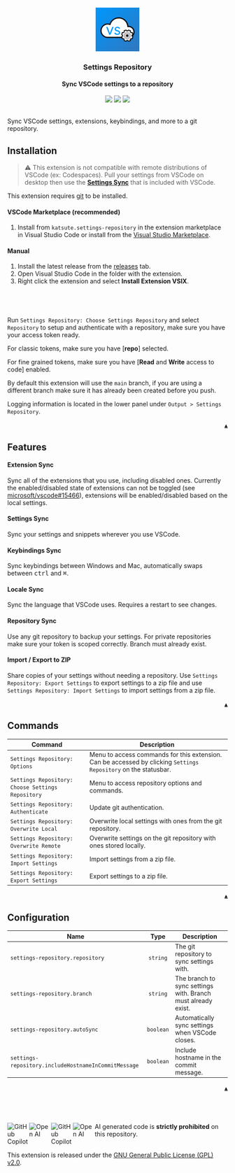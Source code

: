 <div id="top" align="center">
    <br>
    <a href="https://github.com/KatsuteDev/Settings-Repository#readme">
        <img src="https://raw.githubusercontent.com/KatsuteDev/Settings-Repository/main/assets/icon.png" alt="icon" width="100" height="100">
    </a>
    <h3>Settings Repository</h3>
    <h4>Sync VSCode settings to a repository</h4>
    <a href="https://marketplace.visualstudio.com/items?itemName=katsute.settings-repository"><img src="https://img.shields.io/visual-studio-marketplace/stars/katsute.settings-repository?style=for-the-badge&logo=visualstudiocode&labelColor=252526&color=0098FF"></a>
    <a href="https://marketplace.visualstudio.com/items?itemName=katsute.settings-repository"><img src="https://img.shields.io/visual-studio-marketplace/i/katsute.settings-repository?style=for-the-badge&logo=visualstudiocode&labelColor=252526&color=0098FF"></a>
    <a href="https://marketplace.visualstudio.com/items?itemName=katsute.settings-repository"><img src="https://img.shields.io/visual-studio-marketplace/d/katsute.settings-repository?style=for-the-badge&logo=visualstudiocode&labelColor=252526&color=0098FF"></a>
</div>

<br>

Sync VSCode settings, extensions, keybindings, and more to a git repository.

## Installation

> ⚠️ This extension is not compatible with remote distributions of VSCode (ex: Codespaces). Pull your settings from VSCode on desktop then use the [**Settings Sync**](https://code.visualstudio.com/docs/editor/settings-sync) that is included with VSCode.

This extension requires [git](https://git-scm.com/downloads) to be installed.

#### VSCode Marketplace (recommended)

 1. Install from `katsute.settings-repository` in the extension marketplace in Visual Studio Code or install from the [Visual Studio Marketplace](https://marketplace.visualstudio.com/items?itemName=katsute.settings-repository).

#### Manual

 1. Install the latest release from the [releases](https://github.com/KatsuteDev/Settings-Repository/releases) tab.
 2. Open Visual Studio Code in the folder with the extension.
 3. Right click the extension and select **Install Extension VSIX**.

## &nbsp;

Run `Settings Repository: Choose Settings Repository` and select `Repository` to setup and authenticate with a repository, make sure you have your access token ready.

For classic tokens, make sure you have [**repo**] selected.

For fine grained tokens, make sure you have [**Read** and **Write** access to code] enabled.

By default this extension will use the `main` branch, if you are using a different branch make sure it has already been created before you push.

Logging information is located in the lower panel under `Output > Settings Repository`.

<div align="right"><a href="#top"><code>▲</code></a></div>

## Features

#### Extension Sync

Sync all of the extensions that you use, including disabled ones.
Currently the enabled/disabled state of extensions can not be toggled (see [microsoft/vscode#15466](https://github.com/microsoft/vscode/issues/15466#issuecomment-724147661)), extensions will be enabled/disabled based on the local settings.

#### Settings Sync

Sync your settings and snippets wherever you use VSCode.

#### Keybindings Sync

Sync keybindings between Windows and Mac, automatically swaps between <kbd>ctrl</kbd> and <kbd>⌘</kbd>.

#### Locale Sync

Sync the language that VSCode uses. Requires a restart to see changes.

#### Repository Sync

Use any git repository to backup your settings. For private repositories make sure your token is scoped correctly. Branch must already exist.

#### Import / Export to ZIP

Share copies of your settings without needing a repository.
Use `Settings Repository: Export Settings` to export settings to a zip file and use `Settings Repository: Import Settings` to import settings from a zip file.

<div align="right"><a href="#top"><code>▲</code></a></div>

## Commands

| Command | Description |
|---|---|
|`Settings Repository: Options`|Menu to access commands for this extension. Can be accessed by clicking `Settings Repository` on the statusbar.|
|`Settings Repository: Choose Settings Repository`|Menu to access repository options and commands.|
|`Settings Repository: Authenticate`|Update git authentication.|
|`Settings Repository: Overwrite Local`|Overwrite local settings with ones from the git repository.|
|`Settings Repository: Overwrite Remote`|Overwrite settings on the git repository with ones stored locally.
|`Settings Repository: Import Settings`|Import settings from a zip file.|
|`Settings Repository: Export Settings`|Export settings to a zip file.|

<div align="right"><a href="#top"><code>▲</code></a></div>

## Configuration

| Name | Type | Description |
|---|:-:|---|
|`settings-repository.repository`|`string`|The git repository to sync settings with.|
|`settings-repository.branch`|`string`|The branch to sync settings with. Branch must already exist.|
|`settings-repository.autoSync`|`boolean`|Automatically sync settings when VSCode closes.|
|`settings-repository.includeHostnameInCommitMessage`|`boolean`|Include hostname in the commit message.|

<div align="right"><a href="#top"><code>▲</code></a></div>

## &nbsp;

<!-- Copilot -->
<table>
    <img alt="GitHub Copilot" align="left" src="https://raw.githubusercontent.com/Katsute/Manager/main/assets/copilot-dark.png#gh-dark-mode-only" width="50">
    <img alt="Open AI" align="left" src="https://raw.githubusercontent.com/Katsute/Manager/main/assets/openai-dark.png#gh-dark-mode-only" width="50">
    <img alt="GitHub Copilot" align="left" src="https://raw.githubusercontent.com/Katsute/Manager/main/assets/copilot-light.png#gh-light-mode-only" width="50">
    <img alt="Open AI" align="left" src="https://raw.githubusercontent.com/Katsute/Manager/main/assets/openai-light.png#gh-light-mode-only" width="50">
    <p>AI generated code is <b>strictly prohibited</b> on this repository.</p>
</table>
<!-- Copilot -->

This extension is released under the [GNU General Public License (GPL) v2.0](https://github.com/KatsuteDev/Settings-Repository/blob/main/LICENSE).